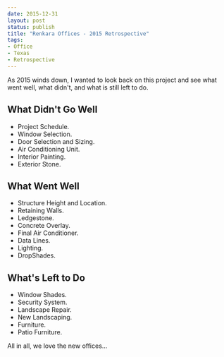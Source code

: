 ```yaml
---
date: 2015-12-31
layout: post
status: publish
title: "Renkara Offices - 2015 Retrospective"
tags:
- Office
- Texas
- Retrospective
---
```


As 2015 winds down, I wanted to look back on this project and see what went well, what didn't, and what is still left to do.

## What Didn't Go Well

* Project Schedule.
* Window Selection.
* Door Selection and Sizing.
* Air Conditioning Unit.
* Interior Painting.
* Exterior Stone.

## What Went Well

* Structure Height and Location.
* Retaining Walls.
* Ledgestone.
* Concrete Overlay.
* Final Air Conditioner.
* Data Lines.
* Lighting.
* DropShades.

## What's Left to Do

* Window Shades.
* Security System.
* Landscape Repair.
* New Landscaping.
* Furniture.
* Patio Furniture.

All in all, we love the new offices...
